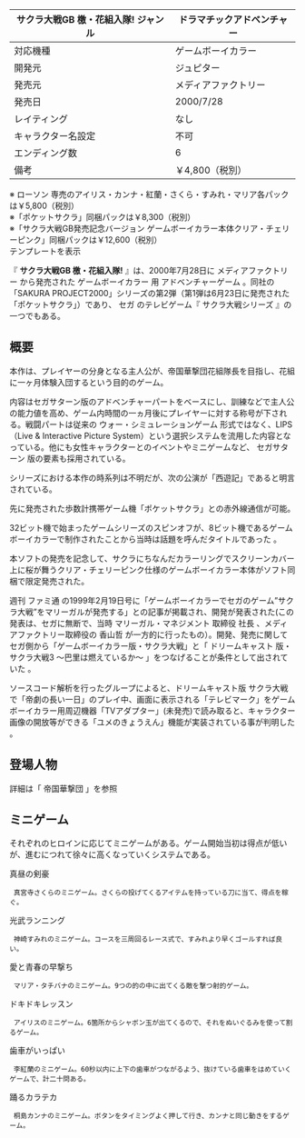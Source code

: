 サクラ大戦GB 檄・花組入隊!  ジャンル  |  ドラマチックアドベンチャー   
---|---  
対応機種  |  ゲームボーイカラー   
開発元  |  ジュピター   
発売元  |  メディアファクトリー   
発売日  |  2000/7/28   
レイティング  |  なし   
キャラクター名設定  |  不可   
エンディング数  |  6   
備考  |  ￥4,800（税別）   
※  ローソン  専売のアイリス・カンナ・紅蘭・さくら・すみれ・マリア各パックは￥5,800（税別）  
※「ポケットサクラ」同梱パックは￥8,300（税別）  
※「サクラ大戦GB発売記念バージョン ゲームボーイカラー本体クリア・チェリーピンク」同梱パックは￥12,600（税別）  
テンプレートを表示  
  
『 **サクラ大戦GB 檄・花組入隊!** 』は、2000年7月28日に  メディアファクトリー  から発売された  ゲームボーイカラー  用
アドベンチャーゲーム  。同社の「SAKURA PROJECT2000」シリーズの第2弾（第1弾は6月23日に発売された「ポケットサクラ」）であり、  セガ
のテレビゲーム『  サクラ大戦シリーズ  』の一つでもある。

##  概要  

本作は、プレイヤーの分身となる主人公が、帝国華撃団花組隊長を目指し、花組に一ヶ月体験入団するという目的のゲーム。

内容はセガサターン版のアドベンチャーパートをベースにし、訓練などで主人公の能力値を高め、ゲーム内時間の一ヵ月後にプレイヤーに対する称号が下される。戦闘パートは従来の
ウォー・シミュレーションゲーム  形式ではなく、LIPS（Live & Interactive Picture
System）という選択システムを流用した内容となっている。他にも女性キャラクターとのイベントやミニゲームなど、  セガサターン
版の要素も採用されている。

シリーズにおける本作の時系列は不明だが、次の公演が「西遊記」であると明言されている。

先に発売された歩数計携帯ゲーム機「ポケットサクラ」との赤外線通信が可能。

32ビット機で始まったゲームシリーズのスピンオフが、8ビット機であるゲームボーイカラーで制作されたことから当時は話題を呼んだタイトルであった    。

本ソフトの発売を記念して、サクラにちなんだカラーリングでスクリーンカバー上に桜が舞うクリア・チェリーピンク仕様のゲームボーイカラー本体がソフト同梱で限定発売された。

週刊  ファミ通
の1999年2月19日号に「ゲームボーイカラーでセガのゲーム”サクラ大戦”をマリーガルが発売する」との記事が掲載され、開発が発表された(この発表は、セガに無断で、当時
マリーガル・マネジメント  取締役  社長  、メディアファクトリー取締役の  香山哲
が一方的に行ったもの）。開発、発売に関してセガ側から「ゲームボーイカラー版・サクラ大戦」と「  ドリームキャスト  版・  サクラ大戦3
〜巴里は燃えているか〜  」をつなげることが条件として出されていた      。

ソースコード解析を行ったグループによると、ドリームキャスト版  サクラ大戦
で「帝劇の長い一日」のプレイ中、画面に表示される「テレビマーク」をゲームボーイカラー用周辺機器「TVアダプター」(未発売)で読み取ると、キャラクター画像の開放等ができる「ユメのきょうえん」機能が実装されている事が判明した
  。

##  登場人物  

詳細は「  帝国華撃団  」を参照

##  ミニゲーム  

それぞれのヒロインに応じてミニゲームがある。ゲーム開始当初は得点が低いが、進むにつれて徐々に高くなっていくシステムである。

真昼の剣豪

     真宮寺さくらのミニゲーム。さくらの投げてくるアイテムを持っている刀に当て、得点を稼ぐ。 
光武ランニング

     神崎すみれのミニゲーム。コースを三周回るレース式で、すみれより早くゴールすれば良い。 
愛と青春の早撃ち

     マリア・タチバナのミニゲーム。9つの的の中に出てくる敵を撃つ射的ゲーム。 
ドキドキレッスン

     アイリスのミニゲーム。6箇所からシャボン玉が出てくるので、それをぬいぐるみを使って割るゲーム。 
歯車がいっぱい

     李紅蘭のミニゲーム。60秒以内に上下の歯車がつながるよう、抜けている歯車をはめていくゲームで、計二十問ある。 
踊るカラテカ

     桐島カンナのミニゲーム。ボタンをタイミングよく押して行き、カンナと同じ動きをするゲーム。 

